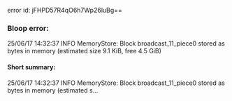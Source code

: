 error id: jFHPD57R4qO6h7Wp26luBg==
### Bloop error:

25/06/17 14:32:37 INFO MemoryStore: Block broadcast_11_piece0 stored as bytes in memory (estimated size 9.1 KiB, free 4.5 GiB)
#### Short summary: 

25/06/17 14:32:37 INFO MemoryStore: Block broadcast_11_piece0 stored as bytes in memory (estimated s...